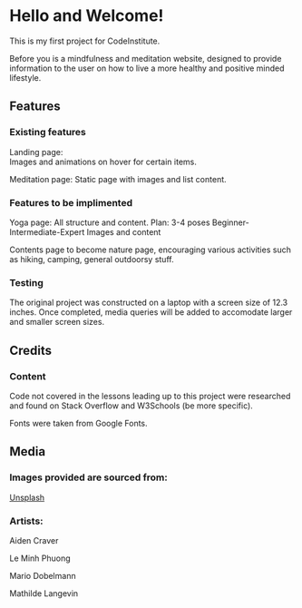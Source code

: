 # Hello and Welcome!

This is my first project for CodeInstitute. 

Before you is a mindfulness and meditation website, designed to provide information to the user on how to live a more healthy and positive minded lifestyle. 

## Features

### Existing features

Landing page:  
Images and animations on hover for certain items.

Meditation page: 
Static page with images and list content.

### Features to be implimented

Yoga page:
All structure and content.
Plan:
3-4 poses
Beginner-Intermediate-Expert
Images and content

Contents page to become nature page, encouraging various activities such as hiking, camping, general outdoorsy stuff.

### Testing

The original project was constructed on a laptop with a screen size of 12.3 inches. Once completed, media queries will be added to accomodate larger and smaller screen sizes.

## Credits 

### Content

Code not covered in the lessons leading up to this project were researched and found on Stack Overflow and W3Schools (be more specific).

Fonts were taken from Google Fonts.

## Media

### Images provided are sourced from:
<a href='https://unsplash.com' target='_blank'>Unsplash</a>
### Artists: 
Aiden Craver

Le Minh Phuong

Mario Dobelmann

Mathilde Langevin